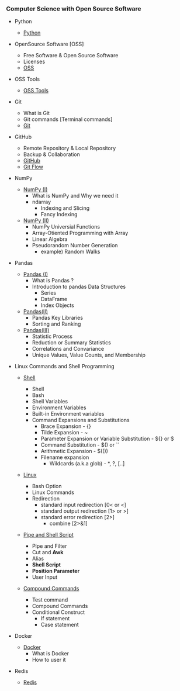 ### Computer Science with Open Source Software

- Python
  - [Python](/Python.md)
  
- OpenSource Software [OSS]
  - Free Software & Open Source Software
  - Licenses
  - [OSS](/OSS.md)
  
- OSS Tools
  - [OSS Tools](/OSS%20Tools.md)
  
- Git
  - What is Git 
  - Git commands [Terminal commands]
  - [Git](/Git.md)
  
- GitHub
  - Remote Repository & Local Repository
  - Backup & Collaboration
  - [GitHub](/GitHub.md)
  - [Git Flow](./Git_Flow)
  
- NumPy
  - [NumPy (I)](./NumPy(I).md)
    - What is NumPy and Why we need it
    - ndarray 
      - Indexing and Slicing
      - Fancy Indexing
  - [NumPy (II)](/NumPy(II).md)
    - NumPy Universial Functions
    - Array-Otiented Programming with Array
    - Linear Algebra
    - Pseudorandom Number Generation
      - example) Random Walks
  
- Pandas
  - [Pandas (I)](/Pandas(I).md)
    - What is Pandas ?
    - Introduction to pandas Data Structures
      - Series
      - DataFrame
      - Index Objects
  - [Pandas(II)](/Pandas(II).md)
    - Pandas Key Libraries
    - Sorting and Ranking
  - [Pandas(III)](./Pandas(III).md)
    - Statistic Process
    - Reduction or Summary Statistics
    - Correlations and Convariance 
    - Unique Values, Value Counts, and Membership

- Linux Commands and Shell Programming
  - [Shell](./Shell.md)
    - Shell
    - Bash
    - Shell Variables
    - Environment Variables
    - Built-in Environment variables
    - Command Expansions and Substitutions
      - Brace Expansion - {}
      - Tilde Expansion - ~
      - Parameter Expansion or Variable Substitution - ${} or $
      - Command Substitution - $() or \``
      - Arithmetic Expansion - $(())
      - Filename expansion
        - Wildcards (a.k.a glob) - *, ?, [..]
  
  - [Linux](./Linux.md)
    - Bash Option
    - Linux Commands
    - Redirection
      - standard input redirection [0< or <]
      - standard output redirection [1> or >]
      - standard error redirection [2>]
        - combine [2>&1]
  - [Pipe and Shell Script](./Pipe_Shell_Script.md)
    - Pipe and Filter
    - Cut and **Awk**
    - Alias
    - **Shell Script**
    - **Position Parameter**
    - User Input
  - [Compound Commands](./Compound_Commands.md)
    - Test command
    - Compound Commands
    - Conditional Construct
      - If statement
      - Case statement

- Docker
  - [Docker](./Docker.md)
    - What is Docker
    - How to user it

- Redis
  - [Redis](./Redis.md)
